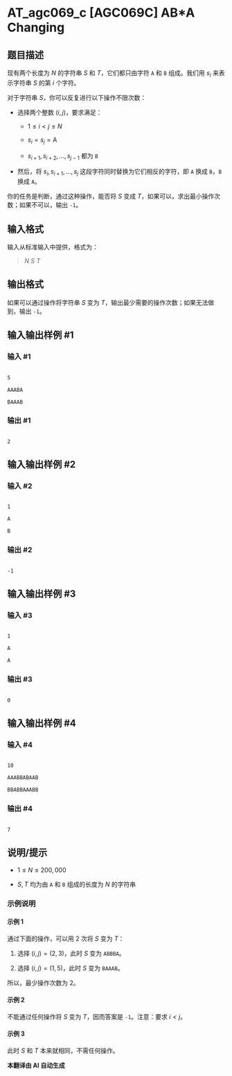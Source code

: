 # AT_agc069_c [AGC069C] AB*A Changing

## 题目描述

现有两个长度为 $N$ 的字符串 $S$ 和 $T$，它们都只由字符 `A` 和 `B` 组成。我们用 $s_i$ 来表示字符串 $S$ 的第 $i$ 个字符。

对于字符串 $S$，你可以反复进行以下操作不限次数：

- 选择两个整数 $(i, j)$，要求满足：
  - $1 \leq i < j \leq N$
  - $s_i = s_j = \text{A}$
  - $s_{i+1}, s_{i+2}, \ldots, s_{j-1}$ 都为 `B`
  
- 然后，将 $s_i, s_{i+1}, \ldots, s_j$ 这段字符同时替换为它们相反的字符，即 `A` 换成 `B`，`B` 换成 `A`。

你的任务是判断，通过这种操作，能否将 $S$ 变成 $T$，如果可以，求出最小操作次数；如果不可以，输出 `-1`。

## 输入格式

输入从标准输入中提供，格式为：

> $N$ $S$ $T$

## 输出格式

如果可以通过操作将字符串 $S$ 变为 $T$，输出最少需要的操作次数；如果无法做到，输出 `-1`。

## 输入输出样例 #1

### 输入 #1

```
5
AAABA
BAAAB
```

### 输出 #1

```
2
```

## 输入输出样例 #2

### 输入 #2

```
1
A
B
```

### 输出 #2

```
-1
```

## 输入输出样例 #3

### 输入 #3

```
1
A
A
```

### 输出 #3

```
0
```

## 输入输出样例 #4

### 输入 #4

```
10
AAABBABAAB
BBABBAAABB
```

### 输出 #4

```
7
```

## 说明/提示

- $1 \leq N \leq 200,000$
- $S, T$ 均为由 `A` 和 `B` 组成的长度为 $N$ 的字符串

### 示例说明

#### 示例 1

通过下面的操作，可以用 2 次将 $S$ 变为 $T$：
1. 选择 $(i, j) = (2, 3)$，此时 $S$ 变为 `ABBBA`。
2. 选择 $(i, j) = (1, 5)$，此时 $S$ 变为 `BAAAB`。

所以，最少操作次数为 2。

#### 示例 2

不能通过任何操作将 $S$ 变为 $T$，因而答案是 `-1`。注意：要求 $i < j$。

#### 示例 3

此时 $S$ 和 $T$ 本来就相同，不需任何操作。

 **本翻译由 AI 自动生成**